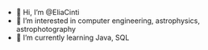 - 👋 Hi, I’m @EliaCinti
- 👀 I’m interested in computer engineering, astrophysics, astrophotography
- 🌱 I’m currently learning Java, SQL

<!---
EliaCinti/EliaCinti is a ✨ special ✨ repository because its `README.md` (this file) appears on your GitHub profile.
You can click the Preview link to take a look at your changes.
--->
